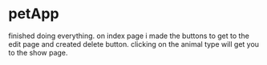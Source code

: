 # petApp

finished doing everything. on index page i made the buttons to get to the edit page and created delete button. clicking on the animal type will get you to the show page.
